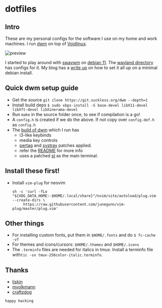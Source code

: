 # dotfiles

## Intro

These are my personal configs for the software I use on my home and work machines.
I run [dwm](https://dwm.suckless.org/) on top of [Voidlinux](https://voidlinux.org/).

![preview](https://www.aktsbot.in/pub/scrots/dwm_suckless_02.png)

I started to play around with [swaywm](https://swaywm.org) on [debian
11](https://debian.org). The [wayland directory](wayland) has configs for it.
My blog has a [write up](https://blog.aktsbot.in/swaywm-on-debian-11.html) on
how to set it all up on a minimal debian install.

## Quick dwm setup guide

- Get the source `git clone https://git.suckless.org/dwm --depth=1`
- Install build deps `$ sudo xbps-install -S base-devel libX11-devel libXft-devel libXinerama-devel`
- Run `make` in the source folder once, to see if compilation is a go!
- A `config.h` is created if we do the above. If not copy over `config.def.h` as `config.h`
- The [build of dwm](https://github.com/aktsbot/suckless/tree/main/dwm) which I run has
  - i3-like keybinds
  - media key controls
  - [pertag](https://dwm.suckless.org/patches/pertag/) and [systray](https://dwm.suckless.org/patches/systray/) patches applied.
  - refer the [README](https://github.com/aktsbot/suckless/blob/main/dwm/README) for more info
  - uses a patched [st](https://github.com/aktsbot/suckless/tree/main/st) as the main terminal.

## Install these first!

- Install `vim-plug` for neovim
  ```
  sh -c 'curl -fLo "${XDG_DATA_HOME:-$HOME/.local/share}"/nvim/site/autoload/plug.vim --create-dirs \
       https://raw.githubusercontent.com/junegunn/vim-plug/master/plug.vim'
  ```

## Other things

- For installing custom fonts, put them in `$HOME/.fonts` and do `$ fc-cache -vf`
- For themes and icons/cursors: `$HOME/.themes` and `$HOME/.icons`
- The `.terminfo` files are needed for italics in tmux. Install a terminfo file
  with`tic -sx tmux-256color-italic.terminfo`.

## Thanks

- [liskin](https://github.com/liskin/dotfiles)
- [mvolkmann](https://github.com/mvolkmann/MyUnixEnv)
- [craftzdog](https://github.com/craftzdog/dotfiles-public)

`happy hacking`
